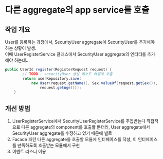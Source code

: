 # 다른 aggregate의 app service를 호출
## 작업 개요
User를 등록하는 과정에서, SecurityUser aggregate에 SecurityUser를 추가해야 하는 상황이 발생.<br/>
이때 UserRegisterService 클래스에서 SecurityUser aggregate의 엔티티를 추가해야 하는데...<br/>

```java
public UserId register(RegisterRequest request) {
		// TODO : securityUser 생성 메소드 어떻게 호출
		return userRepository.save(
			new User(request.getName(), Sex.valueOf(request.getSex()), request.getPhoneNum(), request.getLocation(),
				request.getAge()));
	}
```
## 개선 방법
1. UserRegisterService에서 SecurityUserRegisterService를 주입받는다
직접적으로 다른 aggregate의 component를 호출할 뿐더러, User aggregate에서 SecurityUser aggregate를 수정하고 있기 때문에 별로<br/>
2. Facade 패턴
다른 aggregate를 호출할 모듈에 인터페이스를 작성, 이 인터페이스를 만족하도록 호출받는 모듈에서 구현
3. 이벤트 리스너 이용
